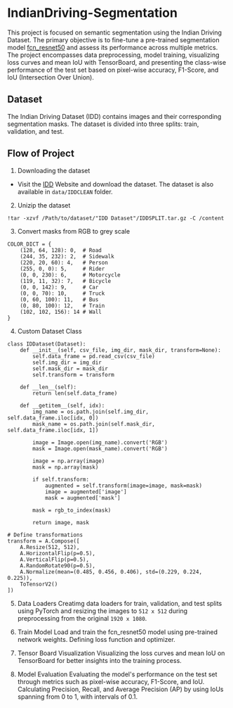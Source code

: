# IndianDriving-Segmentation

This project is focused on semantic segmentation using the Indian Driving Dataset. The primary objective is to fine-tune a pre-trained segmentation model [fcn_resnet50](https://pytorch.org/vision/main/models/generated/torchvision.models.segmentation.fcn_resnet50.html) and assess its performance across multiple metrics. The project encompasses data preprocessing, model training, visualizing loss curves and mean IoU with TensorBoard, and presenting the class-wise performance of the test set based on pixel-wise accuracy, F1-Score, and IoU (Intersection Over Union).

## Dataset
The Indian Driving Dataset (IDD) contains images and their corresponding segmentation masks. The dataset is divided into three splits: train, validation, and test.

## Flow of Project

1. Downloading the dataset
* Visit the [IDD](https://idd.insaan.iiit.ac.in/) Website and download the dataset. The dataset is also available in `data/IDDCLEAN` folder.

2. Unizip the dataset 
```
!tar -xzvf /Path/to/dataset/"IDD Dataset"/IDDSPLIT.tar.gz -C /content
```

3. Convert masks from RGB to grey scale
```
COLOR_DICT = {
    (128, 64, 128): 0,  # Road
    (244, 35, 232): 2,  # Sidewalk
    (220, 20, 60): 4,   # Person
    (255, 0, 0): 5,     # Rider
    (0, 0, 230): 6,     # Motorcycle
    (119, 11, 32): 7,   # Bicycle
    (0, 0, 142): 9,     # Car
    (0, 0, 70): 10,     # Truck
    (0, 60, 100): 11,   # Bus
    (0, 80, 100): 12,   # Train
    (102, 102, 156): 14 # Wall
}
```

4. Custom Dataset Class
```
class IDDataset(Dataset):
    def __init__(self, csv_file, img_dir, mask_dir, transform=None):
        self.data_frame = pd.read_csv(csv_file)
        self.img_dir = img_dir
        self.mask_dir = mask_dir
        self.transform = transform

    def __len__(self):
        return len(self.data_frame)

    def __getitem__(self, idx):
        img_name = os.path.join(self.img_dir, self.data_frame.iloc[idx, 0])
        mask_name = os.path.join(self.mask_dir, self.data_frame.iloc[idx, 1])

        image = Image.open(img_name).convert('RGB')
        mask = Image.open(mask_name).convert('RGB')

        image = np.array(image)
        mask = np.array(mask)

        if self.transform:
            augmented = self.transform(image=image, mask=mask)
            image = augmented['image']
            mask = augmented['mask']

        mask = rgb_to_index(mask)

        return image, mask

# Define transformations
transform = A.Compose([
    A.Resize(512, 512),
    A.HorizontalFlip(p=0.5),
    A.VerticalFlip(p=0.5),
    A.RandomRotate90(p=0.5),
    A.Normalize(mean=(0.485, 0.456, 0.406), std=(0.229, 0.224, 0.225)),
    ToTensorV2()
])
```

5. Data Loaders
Creatimg data loaders for train, validation, and test splits using PyTorch and resizing the images to `512 x 512` during preprocessing from the original `1920 x 1080`.

6. Train Model
Load and train the fcn_resnet50 model using pre-trained network weights. Defining loss function and optimizer.

7. Tensor Board Visualization
Visualizing the loss curves and mean IoU on TensorBoard for better insights into the training process.

8. Model Evaluation
Evaluating the model's performance on the test set through metrics such as pixel-wise accuracy, F1-Score, and IoU.
Calculating Precision, Recall, and Average Precision (AP) by using IoUs spanning from 0 to 1, with intervals of 0.1.